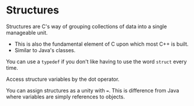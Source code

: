 # Structures
Structures are C's way of grouping collections of data into a single manageable unit.
- This is also the fundamental element of C upon which most C++ is built.
- Similar to Java's classes.

You can use a `typedef` if you don't like having to use the word `struct` every time.

Access structure variables by the dot operator.

You can assign structures as a unity with `=`. This is difference from Java where variables are simply references to objects.
